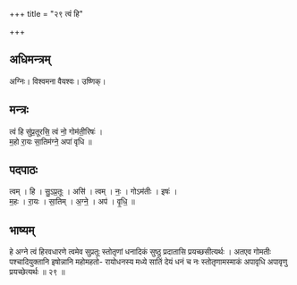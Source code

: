 +++
title = "२९ त्वं हि"

+++
## अधिमन्त्रम्
अग्निः। विश्वमना वैयश्वः। उष्णिक्।

## मन्त्रः
त्वं हि सु॑प्र॒तूरसि॒ त्वं नो॒ गोम॑ती॒रिषः॑ ।  
म॒हो रा॒यः सा॒तिम॑ग्ने॒ अपा॑ वृधि ॥

## पदपाठः
त्वम् । हि । सु॒ऽप्र॒तूः । असि॑ । त्वम् । नः॒ । गोऽम॑तीः । इषः॑ ।  
म॒हः । रा॒यः । सा॒तिम् । अ॒ग्ने॒ । अप॑ । वृ॒धि॒ ॥

## भाष्यम्
हे अग्ने त्वं हिरवधारणे त्वमेव सुप्रतूः स्तोतृणां धनादिकं सुष्ठु प्रदातासि प्रयच्छसीत्यर्थः । अतएव गोमतीः पश्चादियुक्तानि इषोन्नानि महोमहतो- रायोधनस्य मध्ये सातिं देयं धनं च नः स्तोतृणामस्माकं अपावृधि अपावृणु प्रयच्छेत्यर्थः ॥ २९ ॥